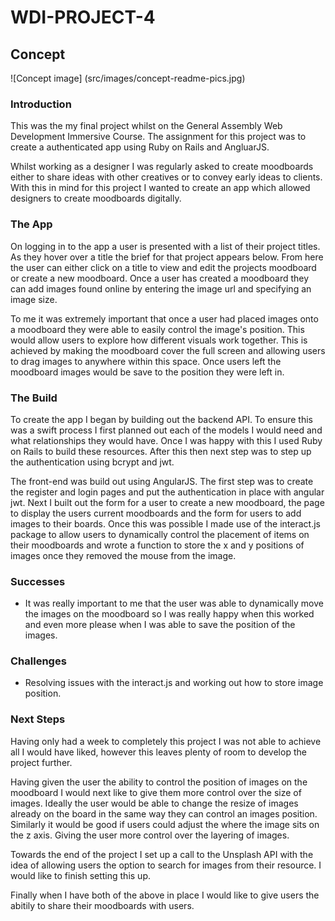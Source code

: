 # WDI-PROJECT-4

## Concept 

![Concept image] (src/images/concept-readme-pics.jpg)

### Introduction

This was the my final project whilst on the General Assembly Web Development Immersive Course. The assignment for this project was to create a authenticated app using Ruby on Rails and AngluarJS.  

Whilst working as a designer I was regularly asked to create moodboards either to share ideas with other creatives or to convey early ideas to clients. With this in mind for this project I wanted to create an app which allowed designers to create moodboards digitally.

### The App

On logging in to the app a user is presented with a list of their project titles. As they hover over a title the brief for that project appears below. From here the user can either click on a title to view and edit the projects moodboard or create a new moodboard. Once a user has created a moodboard they can add images found online by entering the image url and specifying an image size. 

To me it was extremely important that once a user had placed images onto a moodboard they were able to easily control the image's position. This would allow users to explore how different visuals work together. This is achieved by making the moodboard cover the full screen and allowing users to drag images to anywhere within this space. Once users left the moodboard images would be save to the position they were left in. 

### The Build 

To create the app I began by building out the backend API. To ensure this was a swift process I first planned out each of the models I would need and what relationships they would have. Once I was happy with this I used Ruby on Rails to build these resources. After this then next step was to step up the authentication using bcrypt and jwt. 

The front-end was build out using AngularJS. The first step was to create the register and login pages and put the authentication in place with angular jwt. Next I built out the form for a user to create a new moodboard, the page to display the users current moodboards and the form for users to add images to their boards. Once this was possible I made use of the interact.js package to allow users to dynamically control the placement of items on their moodboards and wrote a function to store the x and y positions of images once they removed the mouse from the image. 

### Successes

* It was really important to me that the user was able to dynamically move the images on the moodboard so I was really happy when this worked and even more please when I was able to save the position of the images.   

### Challenges

* Resolving issues with the interact.js and working out how to store image position.  

### Next Steps 

Having only had a week to completely this project I was not able to achieve all I would have liked, however this leaves plenty of room to develop the project further. 

Having given the user the ability to control the position of images on the moodboard I would next like to give them more control over the size of images. Ideally the user would be able to change the resize of images already on the board in the same way they can control an images position. Similarly it would be good if users could adjust the where the image sits on the z axis. Giving the user more control over the layering of images.   

Towards the end of the project I set up a call to the Unsplash API with the idea of allowing users the option to search for images from their resource. I would like to finish setting this up. 

Finally when I have both of the above in place I would like to give users the abitily to share their moodboards with users. 

